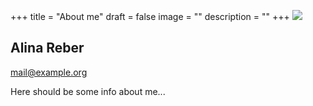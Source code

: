+++
title = "About me"
draft = false
image = ""
description = ""
+++
![](/img/default-author.jpg)

## Alina Reber

mail@example.org

Here should be some info about me...